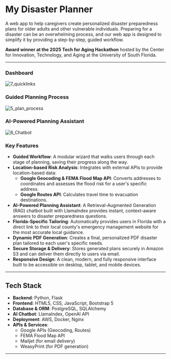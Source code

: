 # My Disaster Planner

A web app to help caregivers create personalized disaster preparedness plans for older adults and other vulnerable individuals. Preparing for a disaster can be an overwhelming process, and our web app is designed to simplify it by providing a step-by-step, guided workflow. 

**Award winner at the 2025 Tech for Aging Hackathon** hosted by the Center for Innovation, Technology, and Aging at the University of South Florida.

---
### Dashboard
![7_quicklinks](https://github.com/user-attachments/assets/9b43a8df-51a7-474a-bf89-afc4853284aa)
### Guided Planning Process
![5_plan_process](https://github.com/user-attachments/assets/87532c98-1d9e-4366-9aea-36b6c28e1cf0)
### AI-Powered Planning Assistant
![6_Chatbot](https://github.com/user-attachments/assets/1499b578-c95e-49cf-a5e5-e32aee06ebd7)

### Key Features

* **Guided Workflow**: A modular wizard that walks users through each stage of planning, saving their progress along the way.
* **Location-based Risk Analysis**: Integrates with external APIs to provide location-based data:
    * **Google Geocoding & FEMA Flood Map API**: Converts addresses to coordinates and assesses the flood risk for a user's specific address.
    * **Google Routes API**: Calculates travel time to evacuation destinations.
* **AI-Powered Planning Assistant**: A Retrieval-Augmented Generation (RAG) chatbot built with LlamaIndex provides instant, context-aware answers to disaster preparedness questions.
* **Florida-Specific Tailoring**: Automatically provides users in Florida with a direct link to their local county's emergency management website for the most accurate local guidance.
* **Dynamic PDF Generation**: Creates a final, personalized PDF disaster plan tailored to each user's specific needs.
* **Secure Storage & Delivery**: Stores generated plans securely in Amazon S3 and can deliver them directly to users via email.
* **Responsive Design**: A clean, modern, and fully responsive interface built to be accessible on desktop, tablet, and mobile devices.

---

## Tech Stack

* **Backend**: Python, Flask
* **Frontend**: HTML5, CSS, JavaScript, Bootstrap 5
* **Database & ORM**: PostgreSQL, SQLAlchemy
* **AI Chatbot**: LlamaIndex, OpenAI API
* **Deployment**: AWS, Docker, Nginx
* **APIs & Services**:
    * Google APIs (Geocoding, Routes)
    * FEMA Flood Map API
    * Mailjet (for email delivery)
    * WeasyPrint (for PDF generation)

---
